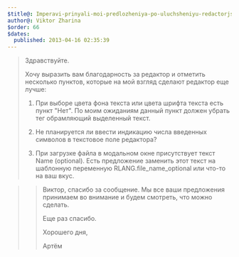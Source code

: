 ```yaml
---
$title@: Imperavi-prinyali-moi-predlozheniya-po-uluchsheniyu-redactorjs
author@: Viktor Zharina
$order: 66
$dates:
  published: 2013-04-16 02:35:39
---
```

<blockquote>

Здравствуйте.



Хочу выразить вам благодарность за редактор и отметить несколько пунктов, которые на мой взгляд сделают редактор еще лучше:



1) При выборе цвета фона текста или цвета шрифта текста есть пункт "Нет". По моим ожиданиям данный пункт должен убрать тег <span style="background-color: rgb(255, 255, 255);"></span> обрамляющий выделенный текст.



2) Не планируется ли ввести индикацию числа введенных символов в текстовое поле редактора?



3) При загрузке файла в модальном окне присутствует текст Name (optional). Есть предложение заменить этот текст на шаблонную переменную RLANG.file_name_optional или что-то на ваш вкус.

</blockquote>





<blockquote>

<blockquote>

Виктор, спасибо за  сообщение. Мы все ваши предложения принимаем во внимание и будем смотреть, что можно сделать.



Еще раз спасибо.



Хорошего дня,

Артём

</blockquote>

</blockquote>









